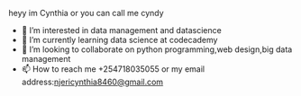heyy im Cynthia or you can call me cyndy
- 👀 I’m interested in data management and datascience
- 🌱 I’m currently learning data science at codecademy
- 💞️ I’m looking to collaborate on python programming,web design,big data management
- 📫 How to reach me +254718035055 or my email address:njericynthia8460@gmail.com

<!---
Cyndyyy/Cyndyyy is a ✨ special ✨ repository because its `README.md` (this file) appears on your GitHub profile.
You can click the Preview link to take a look at your changes.
--->

